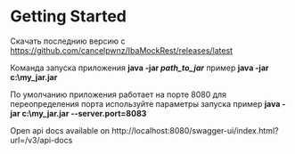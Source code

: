# Getting Started  

Скачать последнию версию с https://github.com/cancelpwnz/IbaMockRest/releases/latest

Команда запуска приложения  **java -jar  *path_to_jar***
пример **java -jar ‪c:\my_jar.jar**

По умолчанию приложения работает на порте 8080 для переопределения порта используйте параметры запуска 
пример  **java -jar ‪c:\my_jar.jar  --server.port=8083**

Open api docs available on http://localhost:8080/swagger-ui/index.html?url=/v3/api-docs
